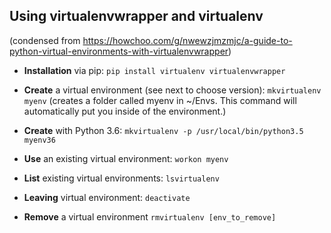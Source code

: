 
## Using virtualenvwrapper and virtualenv 
(condensed from https://howchoo.com/g/nwewzjmzmjc/a-guide-to-python-virtual-environments-with-virtualenvwrapper)

 - **Installation** via pip:
```pip install virtualenv virtualenvwrapper```

 - **Create** a virtual environment (see next to choose version):
```mkvirtualenv myenv```
(creates a folder called myenv in ~/Envs. This command will automatically put you inside of the environment.)

 - **Create** with Python 3.6:
```mkvirtualenv -p /usr/local/bin/python3.5 myenv36```

 - **Use** an existing virtual environment:
```workon myenv```

 - **List** existing virtual environments:
```lsvirtualenv```

 - **Leaving** virtual environment:
```deactivate```

 - **Remove** a virtual environment
```rmvirtualenv [env_to_remove]```

